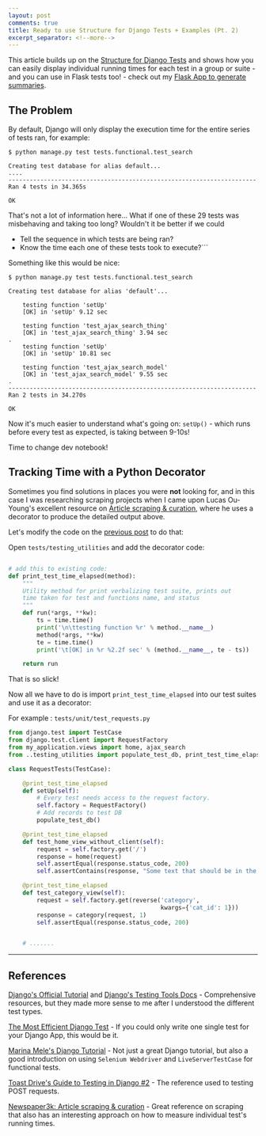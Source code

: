 ```yaml
---
layout: post
comments: true
title: Ready to use Structure for Django Tests + Examples (Pt. 2)
excerpt_separator: <!--more-->
---
```


This article builds up on the [Structure for Django Tests](/2015/09/21/how-to-test-django-applications_pt1/) and shows how you can easily display individual running times for each test in a group or suite - and you can use in Flask tests too! - check out my [Flask App to generate summaries](https://github.com/dezoito/flask_Summarizer/).

## The Problem
By default, Django will only display the execution time for the entire series of tests ran, for example:

```
$ python manage.py test tests.functional.test_search 

Creating test database for alias default...
....
----------------------------------------------------------------------
Ran 4 tests in 34.365s

OK
```

That's not a lot of information here... What if one of these 29 tests was misbehaving and taking too long? Wouldn't it be better if we could

 - Tell the sequence in which tests are being ran?
 - Know the time each one of these tests took to execute?```
 
Something like this would be nice:

```
$ python manage.py test tests.functional.test_search 

Creating test database for alias 'default'...

    testing function 'setUp'
    [OK] in 'setUp' 9.12 sec

    testing function 'test_ajax_search_thing'
    [OK] in 'test_ajax_search_thing' 3.94 sec
.
    testing function 'setUp'
    [OK] in 'setUp' 10.81 sec

    testing function 'test_ajax_search_model'
    [OK] in 'test_ajax_search_model' 9.55 sec
.
----------------------------------------------------------------------
Ran 2 tests in 34.270s

OK
```
Now it's much easier to understand what's going on: `setUp()` - which runs before every test as expected, is taking between 9-10s!

Time to change dev notebook!

## Tracking Time with a Python Decorator
Sometimes you find solutions in places you were **not** looking for, and in this case I was researching scraping projects when I came upon Lucas Ou-Young's excellent resource on [Article scraping & curation](https://github.com/codelucas/newspaper), where he uses a decorator to produce the detailed output above.

Let's modify the code on the [previous post](/2015/09/21/how-to-test-django-applications_pt1/) to do that:

Open `tests/testing_utilities` and add the decorator code:

```python

# add this to existing code:
def print_test_time_elapsed(method):
    """
    Utility method for print verbalizing test suite, prints out
    time taken for test and functions name, and status
    """
    def run(*args, **kw):
        ts = time.time()
        print('\n\ttesting function %r' % method.__name__)
        method(*args, **kw)
        te = time.time()
        print('\t[OK] in %r %2.2f sec' % (method.__name__, te - ts))

    return run
```

That is so slick!

Now all we have to do is import `print_test_time_elapsed` into our test suites and use it as a decorator:


For example : `tests/unit/test_requests.py`

```python
from django.test import TestCase
from django.test.client import RequestFactory
from my_application.views import home, ajax_search
from ..testing_utilities import populate_test_db, print_test_time_elapsed

class RequestTests(TestCase):

    @print_test_time_elapsed
    def setUp(self):
        # Every test needs access to the request factory.
        self.factory = RequestFactory()
        # Add records to test DB
        populate_test_db()

    @print_test_time_elapsed
    def test_home_view_without_client(self):
        request = self.factory.get('/')
        response = home(request)
        self.assertEqual(response.status_code, 200)
        self.assertContains(response, "Some text that should be in the HOME view")

    @print_test_time_elapsed
    def test_category_view(self):
        request = self.factory.get(reverse('category',
                                           kwargs={'cat_id': 1}))
        response = category(request, 1)
        self.assertEqual(response.status_code, 200)


    # .......

```


---
## References
[Django's Official Tutorial](https://docs.djangoproject.com/en/1.8/intro/tutorial05/) and [Django's Testing Tools Docs](https://docs.djangoproject.com/en/1.8/topics/testing/tools/) - Comprehensive resources, but they made more sense to me after I understood the different test types.

[The Most Efficient Django Test](http://blog.doismellburning.co.uk/the-most-efficient-django-test/) - If you could only write one single test for your Django App, this would be it.

[Marina Mele's Django Tutorial](http://www.marinamele.com/taskbuster-django-tutorial/create-home-page-with-tdd-staticfiles-templates-settings#tdd-tests) - Not just a great Django tutorial, but also a good introduction on using `Selenium Webdriver` and `LiveServerTestCase` for functional tests.

[Toast Drive's Guide to Testing in Django #2](http://toastdriven.com/blog/2011/apr/17/guide-to-testing-in-django-2/) - The reference used to testing POST requests.

[Newspaper3k: Article scraping & curation](https://github.com/codelucas/newspaper) - Great reference on scraping that also has an interesting approach on how to measure individual test's running times.

